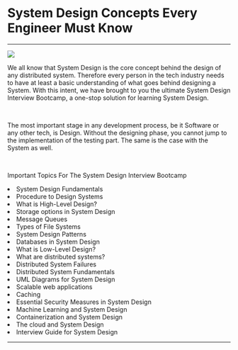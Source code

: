 <h1>System Design Concepts Every Engineer Must Know</h1><hr />
<img src="https://www.tessolve.com/wp-content/uploads/2022/08/embedded-system-design.jpg">
<p>We all know that System Design is the core concept behind the design of any distributed system. Therefore every person in the tech industry needs to have at least a basic understanding of what goes behind designing a System. With this intent, we have brought to you the ultimate System Design Interview Bootcamp, a one-stop solution for learning System Design.</p><br />

<p> The most important stage in any development process, be it Software or any other tech, is Design. Without the designing phase, you cannot jump to the implementation of the testing part. The same is the case with the System as well.</p> <br />

<p>
  Important Topics For The System Design Interview Bootcamp
    <li>System Design Fundamentals </li>
    <li>Procedure to Design Systems</li>
    <li>What is High-Level Design?</li>
    <li>Storage options in System Design</li>
    <li>Message Queues</li>
    <li>Types of File Systems</li>
    <li>System Design Patterns</li>
    <li>Databases in System Design</li>
    <li>What is Low-Level Design?</li>
    <li>What are distributed systems?</li>
    <li>Distributed System Failures</li>
    <li>Distributed System Fundamentals</li>
    <li>UML Diagrams for System Design</li>
    <li>Scalable web applications</li>
    <li>Caching</li>
    <li>Essential Security Measures in System Design</li>
    <li>Machine Learning and System Design</li>
    <li>Containerization and System Design</li>
    <li>The cloud and System Design</li>
    <li>Interview Guide for System Design</li>
</p> <hr />
